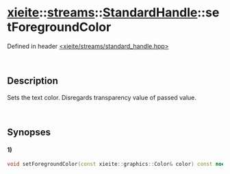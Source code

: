 # [xieite](../../../../../xieite.md)\:\:[streams](../../../../../streams.md)\:\:[StandardHandle](../../../standard_handle.md)\:\:setForegroundColor
Defined in header [<xieite/streams/standard_handle.hpp>](../../../../../../include/xieite/streams/standard_handle.hpp)

&nbsp;

## Description
Sets the text color. Disregards transparency value of passed value.

&nbsp;

## Synopses
#### 1)
```cpp
void setForegroundColor(const xieite::graphics::Color& color) const noexcept;
```
